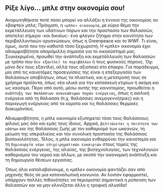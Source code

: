 ## Ρίξε λίγο… μπλε στην οικονομία σου!

Αναρωτηθήκατε ποτέ πόσο μπορεί να αλλάξει η έννοια της οικονομίας αν «βαφτεί» μπλε; Πράγματι, η `«μπλε» οικονομία`, με κύριο θέμα την εκμετάλλευση των υδάτινων πόρων και την προστασία των θαλασσών, αποτελεί σήμερα -και δικαίως- ένα φλέγον ζήτημα στην κοινότητα των περιβαλλοντικών οργανώσεων, όπως η Greenpeace και το WWF. Τι είναι, όμως, αυτό που την καθιστά τόσο ξεχωριστή;
Η «μπλε» οικονομία έχει αδιαμφισβήτητα απαράμιλλη σημασία για το οικοσύστημά μας. Συγκεκριμένα, προωθεί την ανάπτυξη και εκμετάλλευση των θαλασσών με τρόπο που `δεν εξαντλεί το περιβάλλον` ή τους φυσικούς πόρους. Όχι μόνο δεν τους εξαντλεί, αλλά τους αξιοποιεί στο έπακρο. Για παράδειγμα, μία από τις καινοτόμες προσεγγίσεις της είναι η επεξεργασία των θαλάσσιων αποβλήτων, όπως τα πλαστικά, και η μετατροπή τους σε χρήσιμα προϊόντα, όπως νέα υλικά για την κατασκευή κτιρίων ή ακόμη και ως καύσιμα. Πέρα από αυτό, μέσω αυτής της καινοτομίας, προωθείται η `ανάπτυξη των θαλάσσιων ανανεώσιμων πηγών ενέργειας`, όπως η αιολική ενέργεια από τη θάλασσα (π.χ. θαλάσσιες ανεμογεννήτριες) και η παραγωγή ενέργειας από τα κύματα και τις θαλάσσιες θερμικές διακυμάνσεις.

Αδιαμφισβήτητα, η μπλε οικονομία εξυπηρετεί τόσο τους θαλάσσιους φίλους μας όσο και εμάς τους ίδιους. Αρχικά, `βελτιώνεται η ποιότητα των υδάτων` και της θαλάσσιας ζωής με τον καθαρισμό των ωκεανών, τη μείωση της υπεραλιείας και την συνολική προστασία της θαλάσσιας βιοποικιλότητας. Τέλος, η μπλε οικονομία ενθαρρύνει την καινοτομία και τη `δημιουργία νέων επιχειρηματικών ευκαιριών` στους τομείς της θαλάσσιας ενέργειας, της αλιείας, της βιοτεχνολογίας, των τεχνολογιών καθαρισμού του νερού και άλλων, με σκοπό την οικονομική ανάπτυξη και τη δημιουργία θέσεων εργασίας.

Όπως όλοι καταλαβαίνουμε, η «μπλε» οικονομία φαντάζει σαν από μηχανής θεός σε μια καταναλωτική κοινωνία. Αν λοιπόν εφαρμοστεί, υπάρχουν πολλές πιθανότητες να περιοριστεί σημαντικά η ρύπανση των θαλασσών και να μην κλονίζεται άλλο η τροφική αλυσίδα!

